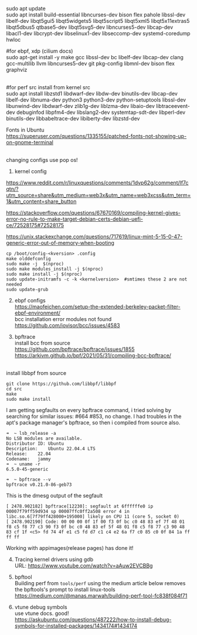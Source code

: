 sudo apt update<br>
sudo apt install build-essential libncurses-dev bison flex pahole libssl-dev libelf-dev libqt5gui5 libqt5widgets5 libqt5script5 libqt5xml5 libqt5x11extras5 libqt5dbus5 qtbase5-dev libqt5svg5-dev libncurses5-dev libcap-dev libacl1-dev libcrypt-dev libselinux1-dev libseccomp-dev systemd-coredump hwloc<br>

#for ebpf, xdp (cilium docs)<br>
sudo apt-get install -y make gcc libssl-dev bc libelf-dev libcap-dev clang gcc-multilib llvm libncurses5-dev git pkg-config libmnl-dev bison flex graphviz<br>

<br>#for perf src install from kernel src
<br>sudo apt install libzstd1 libdwarf-dev libdw-dev binutils-dev libcap-dev libelf-dev libnuma-dev python3 python3-dev python-setuptools libssl-dev libunwind-dev libdwarf-dev zlib1g-dev liblzma-dev libaio-dev libtraceevent-dev debuginfod libpfm4-dev libslang2-dev systemtap-sdt-dev libperl-dev binutils-dev libbabeltrace-dev libiberty-dev libzstd-dev<br>

Fonts in Ubuntu<br>
https://superuser.com/questions/1335155/patched-fonts-not-showing-up-on-gnome-terminal<br><br>

changing configs
use pop os!
1. kernel config

https://www.reddit.com/r/linuxquestions/comments/1dvp62g/comment/lf7cqtn/?utm_source=share&utm_medium=web3x&utm_name=web3xcss&utm_term=1&utm_content=share_button

https://stackoverflow.com/questions/67670169/compiling-kernel-gives-error-no-rule-to-make-target-debian-certs-debian-uefi-ce/72528175#72528175

https://unix.stackexchange.com/questions/717619/linux-mint-5-15-0-47-generic-error-out-of-memory-when-booting
```
cp /boot/config-<kversion> .config 
make olddefconfig
sudo make -j  $(nproc)
sudo make modules_install -j $(nproc)
sudo make install -j $(nproc)
sudo update-initramfs -c -k <kernelversion>  #smtimes these 2 are not needed
sudo update-grub
```



2. ebpf configs <br>
https://maofeichen.com/setup-the-extended-berkeley-packet-filter-ebpf-environment/
<br>bcc installation error modules not found <br>
https://github.com/iovisor/bcc/issues/4583

3. bpftrace<br>
install bcc from source <br>
https://github.com/bpftrace/bpftrace/issues/1855 <br>
https://arkivm.github.io/bpf/2021/05/31/compiling-bcc-bpftrace/<br><br>

install libbpf from source<br>
```
git clone https://github.com/libbpf/libbpf
cd src
make
sudo make install
```
I am getting segfaults on every bpftrace command, i tried solving by searching for similar issues: #664 #853, no change.
I had troubles in the apt's package manager's bpftrace, so then i compiled from source also.
 
```
➜  ~ lsb_release -a
No LSB modules are available.
Distributor ID:	Ubuntu
Description:	Ubuntu 22.04.4 LTS
Release:	22.04
Codename:	jammy
➜  ~ uname -r
6.5.0-45-generic
```
```
➜  ~ bpftrace --v
bpftrace v0.21.0-86-geb73

```
This is the dmesg output of the segfault
```
[ 2478.902182] bpftrace[12230]: segfault at 6ffffffe0 ip 00007f79ff59d934 sp 00007ffc0ff2a508 error 4 in libc.so.6[7f79ff428000+195000] likely on CPU 11 (core 5, socket 0)
[ 2478.902190] Code: 00 00 00 0f 1f 00 f3 0f bc c0 48 83 ef 7f 48 01 f8 c5 f8 77 c3 90 f3 0f bc c0 48 83 ef 5f 48 01 f8 c5 f8 77 c3 90 48 83 cf 1f <c5> fd 74 4f e1 c5 fd d7 c1 c4 e2 6a f7 c0 85 c0 0f 84 1a ff ff ff

```
Working with appimages(release pages) has done it!


4. Tracing kernel drivers using gdb
   <br>URL: https://www.youtube.com/watch?v=aAuw2EVCBBg   

5. bpftool <br>
Building perf from `tools/perf` using the medium article below removes the bpftools's prompt to install linux-tools
<br>https://medium.com/@manas.marwah/building-perf-tool-fc838f084f71<br>



6. vtune debug symbols<br>
   use vtune docs. good!<br>
   https://askubuntu.com/questions/487222/how-to-install-debug-symbols-for-installed-packages/1434174#1434174<br>
